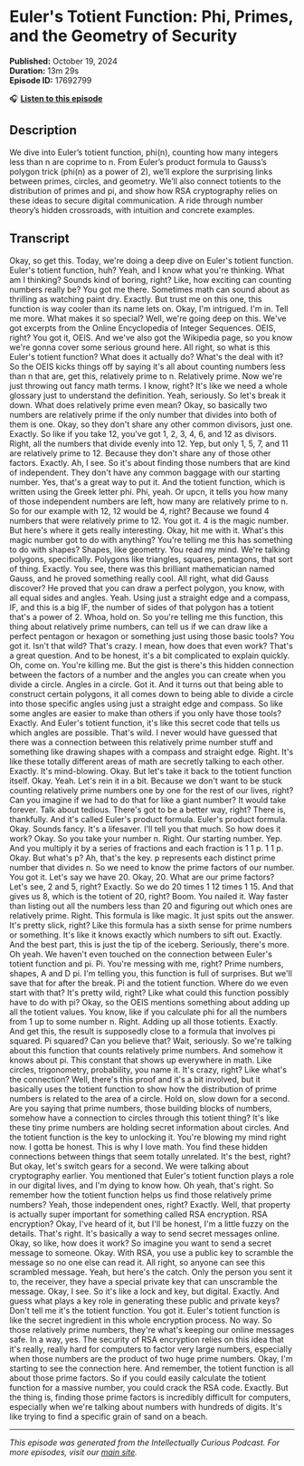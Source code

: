 # Euler's Totient Function: Phi, Primes, and the Geometry of Security

**Published:** October 19, 2024  
**Duration:** 13m 29s  
**Episode ID:** 17692799

🎧 **[Listen to this episode](https://intellectuallycurious.buzzsprout.com/2529712/episodes/17692799-euler's-totient-function-phi-primes-and-the-geometry-of-security)**

## Description

We dive into Euler’s totient function, phi(n), counting how many integers less than n are coprime to n. From Euler’s product formula to Gauss’s polygon trick (phi(n) as a power of 2), we’ll explore the surprising links between primes, circles, and geometry. We’ll also connect totients to the distribution of primes and pi, and show how RSA cryptography relies on these ideas to secure digital communication. A ride through number theory’s hidden crossroads, with intuition and concrete examples.

## Transcript

Okay, so get this. Today, we're doing a deep dive on Euler's totient function. Euler's totient function, huh? Yeah, and I know what you're thinking. What am I thinking? Sounds kind of boring, right? Like, how exciting can counting numbers really be? You got me there. Sometimes math can sound about as thrilling as watching paint dry. Exactly. But trust me on this one, this function is way cooler than its name lets on. Okay, I'm intrigued. I'm in. Tell me more. What makes it so special? Well, we're going deep on this. We've got excerpts from the Online Encyclopedia of Integer Sequences. OEIS, right? You got it, OEIS. And we've also got the Wikipedia page, so you know we're gonna cover some serious ground here. All right, so what is this Euler's totient function? What does it actually do? What's the deal with it? So the OEIS kicks things off by saying it's all about counting numbers less than n that are, get this, relatively prime to n. Relatively prime. Now we're just throwing out fancy math terms. I know, right? It's like we need a whole glossary just to understand the definition. Yeah, seriously. So let's break it down. What does relatively prime even mean? Okay, so basically two numbers are relatively prime if the only number that divides into both of them is one. Okay, so they don't share any other common divisors, just one. Exactly. So like if you take 12, you've got 1, 2, 3, 4, 6, and 12 as divisors. Right, all the numbers that divide evenly into 12. Yep, but only 1, 5, 7, and 11 are relatively prime to 12. Because they don't share any of those other factors. Exactly. Ah, I see. So it's about finding those numbers that are kind of independent. They don't have any common baggage with our starting number. Yes, that's a great way to put it. And the totient function, which is written using the Greek letter phi. Phi, yeah. Or upcn, it tells you how many of those independent numbers are left, how many are relatively prime to n. So for our example with 12, 12 would be 4, right? Because we found 4 numbers that were relatively prime to 12. You got it. 4 is the magic number. But here's where it gets really interesting. Okay, hit me with it. What's this magic number got to do with anything? You're telling me this has something to do with shapes? Shapes, like geometry. You read my mind. We're talking polygons, specifically. Polygons like triangles, squares, pentagons, that sort of thing. Exactly. You see, there was this brilliant mathematician named Gauss, and he proved something really cool. All right, what did Gauss discover? He proved that you can draw a perfect polygon, you know, with all equal sides and angles. Yeah. Using just a straight edge and a compass, IF, and this is a big IF, the number of sides of that polygon has a totient that's a power of 2. Whoa, hold on. So you're telling me this function, this thing about relatively prime numbers, can tell us if we can draw like a perfect pentagon or hexagon or something just using those basic tools? You got it. Isn't that wild? That's crazy. I mean, how does that even work? That's a great question. And to be honest, it's a bit complicated to explain quickly. Oh, come on. You're killing me. But the gist is there's this hidden connection between the factors of a number and the angles you can create when you divide a circle. Angles in a circle. Got it. And it turns out that being able to construct certain polygons, it all comes down to being able to divide a circle into those specific angles using just a straight edge and compass. So like some angles are easier to make than others if you only have those tools? Exactly. And Euler's totient function, it's like this secret code that tells us which angles are possible. That's wild. I never would have guessed that there was a connection between this relatively prime number stuff and something like drawing shapes with a compass and straight edge. Right. It's like these totally different areas of math are secretly talking to each other. Exactly. It's mind-blowing. Okay. But let's take it back to the totient function itself. Okay. Yeah. Let's rein it in a bit. Because we don't want to be stuck counting relatively prime numbers one by one for the rest of our lives, right? Can you imagine if we had to do that for like a giant number? It would take forever. Talk about tedious. There's got to be a better way, right? There is, thankfully. And it's called Euler's product formula. Euler's product formula. Okay. Sounds fancy. It's a lifesaver. I'll tell you that much. So how does it work? Okay. So you take your number n. Right. Our starting number. Yep. And you multiply it by a series of fractions and each fraction is 1 1 p. 1 1 p. Okay. But what's p? Ah, that's the key. p represents each distinct prime number that divides n. So we need to know the prime factors of our number. You got it. Let's say we have 20. Okay, 20. What are our prime factors? Let's see, 2 and 5, right? Exactly. So we do 20 times 1 12 times 1 15. And that gives us 8, which is the totient of 20, right? Boom. You nailed it. Way faster than listing out all the numbers less than 20 and figuring out which ones are relatively prime. Right. This formula is like magic. It just spits out the answer. It's pretty slick, right? Like this formula has a sixth sense for prime numbers or something. It's like it knows exactly which numbers to sift out. Exactly. And the best part, this is just the tip of the iceberg. Seriously, there's more. Oh yeah. We haven't even touched on the connection between Euler's totient function and pi. Pi. You're messing with me, right? Prime numbers, shapes, A and D pi. I'm telling you, this function is full of surprises. But we'll save that for after the break. Pi and the totient function. Where do we even start with that? It's pretty wild, right? Like what could this function possibly have to do with pi? Okay, so the OEIS mentions something about adding up all the totient values. You know, like if you calculate phi for all the numbers from 1 up to some number n. Right. Adding up all those totients. Exactly. And get this, the result is supposedly close to a formula that involves pi squared. Pi squared? Can you believe that? Wait, seriously. So we're talking about this function that counts relatively prime numbers. And somehow it knows about pi. This constant that shows up everywhere in math. Like circles, trigonometry, probability, you name it. It's crazy, right? Like what's the connection? Well, there's this proof and it's a bit involved, but it basically uses the totient function to show how the distribution of prime numbers is related to the area of a circle. Hold on, slow down for a second. Are you saying that prime numbers, those building blocks of numbers, somehow have a connection to circles through this totient thing? It's like these tiny prime numbers are holding secret information about circles. And the totient function is the key to unlocking it. You're blowing my mind right now. I gotta be honest. This is why I love math. You find these hidden connections between things that seem totally unrelated. It's the best, right? But okay, let's switch gears for a second. We were talking about cryptography earlier. You mentioned that Euler's totient function plays a role in our digital lives, and I'm dying to know how. Oh yeah, that's right. So remember how the totient function helps us find those relatively prime numbers? Yeah, those independent ones, right? Exactly. Well, that property is actually super important for something called RSA encryption. RSA encryption? Okay, I've heard of it, but I'll be honest, I'm a little fuzzy on the details. That's right. It's basically a way to send secret messages online. Okay, so like, how does it work? So imagine you want to send a secret message to someone. Okay. With RSA, you use a public key to scramble the message so no one else can read it. All right, so anyone can see this scrambled message. Yeah, but here's the catch. Only the person you sent it to, the receiver, they have a special private key that can unscramble the message. Okay, I see. So it's like a lock and key, but digital. Exactly. And guess what plays a key role in generating these public and private keys? Don't tell me it's the totient function. You got it. Euler's totient function is like the secret ingredient in this whole encryption process. No way. So those relatively prime numbers, they're what's keeping our online messages safe. In a way, yes. The security of RSA encryption relies on this idea that it's really, really hard for computers to factor very large numbers, especially when those numbers are the product of two huge prime numbers. Okay, I'm starting to see the connection here. And remember, the totient function is all about those prime factors. So if you could easily calculate the totient function for a massive number, you could crack the RSA code. Exactly. But the thing is, finding those prime factors is incredibly difficult for computers, especially when we're talking about numbers with hundreds of digits. It's like trying to find a specific grain of sand on a beach.

---
*This episode was generated from the Intellectually Curious Podcast. For more episodes, visit our [main site](https://intellectuallycurious.buzzsprout.com).*
